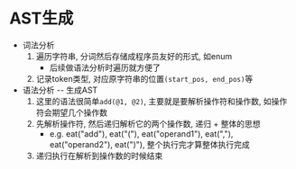 # AST生成

- 词法分析
    1. 遍历字符串, 分词然后存储成程序员友好的形式, 如enum
        - 后续做语法分析时遍历就方便了
    2. 记录token类型, 对应原字符串的位置`(start_pos, end_pos)`等
- 语法分析 -- 生成AST
    1. 这里的语法很简单`add(@1, @2)`, 主要就是要解析操作符和操作数, 如操作符会期望几个操作数
    2. 先解析操作符, 然后递归解析它的两个操作数, 递归 + 整体的思想
        - e.g. eat("add"), eat("("), eat("operand1"), eat(","), eat("operand2"), eat(")"), 整个执行完才算整体执行完成
    3. 递归执行在解析到操作数的时候结束
